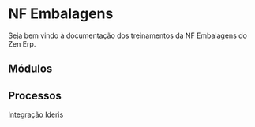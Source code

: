 # NF Embalagens

Seja bem vindo à documentação dos treinamentos da NF Embalagens do Zen Erp.

## Módulos

## Processos

[Integração Ideris](ideris)